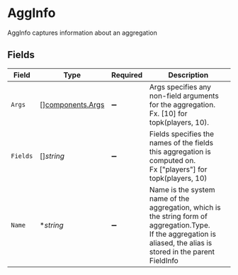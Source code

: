 # AggInfo

AggInfo captures information about an aggregation


## Fields

| Field                                                                                                                                                                | Type                                                                                                                                                                 | Required                                                                                                                                                             | Description                                                                                                                                                          |
| -------------------------------------------------------------------------------------------------------------------------------------------------------------------- | -------------------------------------------------------------------------------------------------------------------------------------------------------------------- | -------------------------------------------------------------------------------------------------------------------------------------------------------------------- | -------------------------------------------------------------------------------------------------------------------------------------------------------------------- |
| `Args`                                                                                                                                                               | [][components.Args](../../models/components/args.md)                                                                                                                 | :heavy_minus_sign:                                                                                                                                                   | Args specifies any non-field arguments for the aggregation. Fx. [10] for topk(players, 10).                                                                          |
| `Fields`                                                                                                                                                             | []*string*                                                                                                                                                           | :heavy_minus_sign:                                                                                                                                                   | Fields specifies the names of the fields this aggregation is computed on.<br/>Fx ["players"] for topk(players, 10)                                                   |
| `Name`                                                                                                                                                               | **string*                                                                                                                                                            | :heavy_minus_sign:                                                                                                                                                   | Name is the system name of the aggregation, which is the string form of aggregation.Type.<br/>If the aggregation is aliased, the alias is stored in the parent FieldInfo |